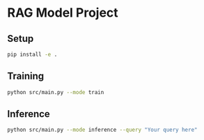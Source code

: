 # RAG Model Project

## Setup
```bash
pip install -e .
```

## Training
```bash
python src/main.py --mode train
```

## Inference
```bash
python src/main.py --mode inference --query "Your query here"
```
